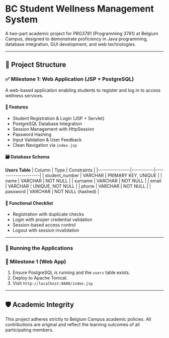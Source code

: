 # BC Student Wellness Management System

A two-part academic project for PRG3781 (Programming 3781) at Belgium Campus, designed to demonstrate proficiency in Java programming, database integration, GUI development, and web technologies.

---

## 🧩 Project Structure

### ✅ Milestone 1: Web Application (JSP + PostgreSQL)

A web-based application enabling students to register and log in to access wellness services.

#### 🔹 Features
- Student Registration & Login (JSP + Servlet)
- PostgreSQL Database Integration
- Session Management with HttpSession
- Password Hashing
- Input Validation & User Feedback
- Clean Navigation via `index.jsp`

#### 🗃️ Database Schema

**Users Table**
| Column         | Type      | Constraints         |
|----------------|-----------|---------------------|
| student_number | VARCHAR   | PRIMARY KEY, UNIQUE |
| name           | VARCHAR   | NOT NULL            |
| surname        | VARCHAR   | NOT NULL            |
| email          | VARCHAR   | UNIQUE, NOT NULL    |
| phone          | VARCHAR   | NOT NULL            |
| password       | VARCHAR   | NOT NULL (hashed)   |

#### 🧪 Functional Checklist
- Registration with duplicate checks
- Login with proper credential validation
- Session-based access control
- Logout with session invalidation

---
### 🚀 Running the Applications

### 📌 Milestone 1 (Web App)
1. Ensure PostgreSQL is running and the `users` table exists.
2. Deploy to Apache Tomcat.
3. Visit `http://localhost:8080/index.jsp`
---

## 🛡️ Academic Integrity

This project adheres strictly to Belgium Campus academic policies. All contributions are original and reflect the learning outcomes of all participating members.